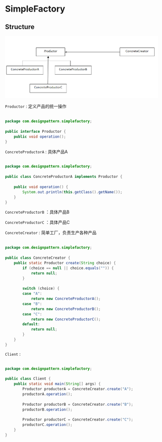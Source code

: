 # SimpleFactory

## Structure

![](img/simplefactory/SimpleFactory.PNG)

```Productor``` : 定义产品的统一操作

```java

package com.designpattern.simplefactory;

public interface Productor {
    public void operation();
}

```


```ConcreteProductorA``` : 具体产品A

```java

package com.designpattern.simplefactory;

public class ConcreteProductorA implements Productor {

    public void operation() {
        System.out.println(this.getClass().getName());
    }
}

```

```ConcreteProductorB``` ：具体产品B

```ConcreteProductorC``` ：具体产品C

```ConcreteCreator``` : 简单工厂，负责生产各种产品

```java

package com.designpattern.simplefactory;

public class ConcreteCreator {
    public static Productor create(String choice) {
        if (choice == null || choice.equals("")) {
            return null;
        }

        switch (choice) {
        case "A":
            return new ConcreteProductorA();
        case "B":
            return new ConcreteProductorB();
        case "C":
            return new ConcreteProductorC();
        default:
            return null;
        }
    }
}

```

```Client``` :


```java

package com.designpattern.simplefactory;

public class Client {
    public static void main(String[] args) {
        Productor productorA = ConcreteCreator.create("A");
        productorA.operation();

        Productor productorB = ConcreteCreator.create("B");
        productorB.operation();

        Productor productorC = ConcreteCreator.create("C");
        productorC.operation();
    }
}

```

